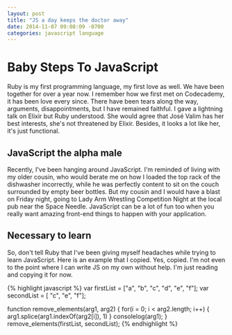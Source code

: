 ```yaml
---
layout: post
title: "JS a day keeps the doctor away"
date: 2014-11-07 09:08:09 -0700
categories: javascript language
---
```

# Baby Steps To JavaScript

Ruby is my first programming language, my first love as well. We have been together for over a year
now. I remember how we first met on Codecademy, it has been love every since. There have been tears
along the way, arguments, disappointments, but I have remained faithful. I gave a lightning talk on
Elixir but Ruby understood. She would agree that José Valim has her best interests, she's not
threatened by Elixir. Besides, it looks a lot like her, it's just functional.

## JavaScript the alpha male

Recently, I've been hanging around JavaScript. I'm reminded of living with my older cousin, who
would berate me on how I loaded the top rack of the dishwasher incorrectly, while he was perfectly
content to sit on the couch surrounded by empty beer bottles. But my cousin and I would have a blast
on Friday night, going to Lady Arm Wrestling Competition Night at the local pub near the Space Needle.
JavaScript can be a lot of fun too when you really want amazing front-end things to happen with your
application.

## Necessary to learn

So, don't tell Ruby that I've been giving myself headaches while trying to learn JavaScript. Here is an
example that I copied. Yes, copied. I'm not even to the point where I can write JS on my own
without help. I'm just reading and copying it for now.

{% highlight javascript %}
var firstList  = ["a", "b", "c", "d", "e", "f"];
var secondList = [ "c", "e", "f"];

function remove_elements(arg1, arg2) {
  for(i = 0; i < arg2.length; i++) {
    arg1.splice(arg1.indexOf(arg2[i]), 1)
  }
  consolelog(arg1);
}
remove_elements(firstList, secondList);
{% endhighlight %}
